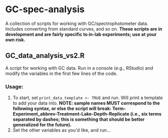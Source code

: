 # GC-spec-analysis
A collection of scripts for working with GC/spectrophotometer data. Includes converting from standard curves, and so on. **These scripts are in development and are fairly specific to in-lab experiments; use at your own risk.**

## GC_data_analysis_vs2.R
A script for working with GC data. Run in a console (e.g., RStudio) and modify the variables in the first few lines of the code.

### Usage:
1. To start, set `print_data_template <- TRUE` and run. Will print a template to add your data into.
**NOTE: sample names MUST correspond to the following syntax, or else the script will break: Term-Experiment_abbrev-Treatment-Lake-Depth-Replicate (i.e., six terms separated by dashes; this is something that should be better generalized for the future).**
2. Set the other variables as you'd like, and run...
